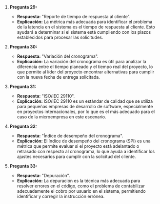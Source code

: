 1. **Pregunta 29:**  
   - **Respuesta:** "Reporte de tiempo de respuesta al cliente".  
   - **Explicación:** La métrica más adecuada para identificar el problema de la latencia en el sistema es el tiempo de respuesta al cliente. Esto ayudará a determinar si el sistema está cumpliendo con los plazos establecidos para procesar las solicitudes.

2. **Pregunta 30:**  
   - **Respuesta:** "Variación del cronograma".  
   - **Explicación:** La variación del cronograma es útil para analizar la diferencia entre el tiempo planeado y el tiempo real del proyecto, lo que permite al líder del proyecto encontrar alternativas para cumplir con la nueva fecha de entrega solicitada.

3. **Pregunta 31:**  
   - **Respuesta:** "ISO/IEC 29110".  
   - **Explicación:** ISO/IEC 29110 es un estándar de calidad que se utiliza para pequeñas empresas de desarrollo de software, especialmente en proyectos internacionales, por lo que es el más adecuado para el caso de la microempresa en este escenario.

4. **Pregunta 32:**  
   - **Respuesta:** "Índice de desempeño del cronograma".  
   - **Explicación:** El índice de desempeño del cronograma (SPI) es una métrica que permite evaluar si el proyecto está adelantado o retrasado con respecto al cronograma, lo que ayuda a identificar los ajustes necesarios para cumplir con la solicitud del cliente.

5. **Pregunta 33:**  
   - **Respuesta:** "Depuración".  
   - **Explicación:** La depuración es la técnica más adecuada para resolver errores en el código, como el problema de contabilizar adecuadamente el cobro por usuario en el sistema, permitiendo identificar y corregir la instrucción errónea.
